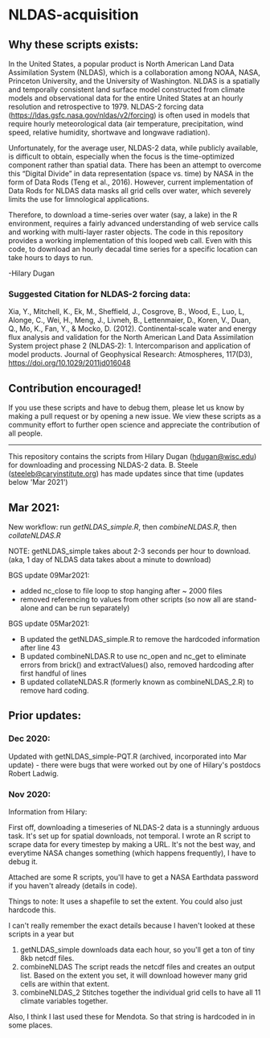 # NLDAS-acquisition

## Why these scripts exists:

In the United States, a popular product is North American Land Data Assimilation System (NLDAS), which is a collaboration among NOAA, NASA, Princeton University, and the University of Washington. NLDAS is a spatially and temporally consistent land surface model constructed from climate models and observational data for the entire United States at an hourly resolution and retrospective to 1979. NLDAS-2 forcing data (https://ldas.gsfc.nasa.gov/nldas/v2/forcing) is often used in models that require hourly meteorological data (air temperature, precipitation, wind speed, relative humidity, shortwave and longwave radiation).

Unfortunately, for the average user, NLDAS-2 data, while publicly available, is difficult to obtain, especially when the focus is the time-optimized component rather than spatial data. There has been an attempt to overcome this “Digital Divide” in data representation (space vs. time) by NASA in the form of Data Rods (Teng et al., 2016). However, current implementation of Data Rods for NLDAS data masks all grid cells over water, which severely limits the use for limnological applications. 

Therefore, to download a time-series over water (say, a lake) in the R environment, requires a fairly advanced understanding of web service calls and working with multi-layer raster objects. The code in this repository provides a working implementation of this looped web call. Even with this code, to download an hourly decadal time series for a specific location can take hours to days to run. 

-Hilary Dugan

### Suggested Citation for NLDAS-2 forcing data:
Xia, Y., Mitchell, K., Ek, M., Sheffield, J., Cosgrove, B., Wood, E., Luo, L, Alonge, C., Wei, H., Meng, J., Livneh, B., Lettenmaier, D., Koren, V., Duan, Q., Mo, K., Fan, Y., & Mocko, D. (2012). Continental‐scale water and energy flux analysis and validation for the North American Land Data Assimilation System project phase 2 (NLDAS‐2): 1. Intercomparison and application of model products. Journal of Geophysical Research: Atmospheres, 117(D3), https://doi.org/10.1029/2011jd016048

## Contribution encouraged!

If you use these scripts and have to debug them, please let us know by making a pull request or by opening a new issue. We view these scripts as a community effort to further open science and appreciate the contribution of all people.


***

This repository contains the scripts from Hilary Dugan (hdugan@wisc.edu) for downloading and processing NLDAS-2 data. B. Steele (steeleb@caryinstitute.org) has made updates since that time (updates below 'Mar 2021')

## Mar 2021:
New workflow: run *getNLDAS_simple.R*, then *combineNLDAS.R*, then *collateNLDAS.R*

NOTE: getNLDAS_simple takes about 2-3 seconds per hour to download. (aka, 1 day of NLDAS data takes about a minute to download)

BGS update 09Mar2021: 
- added nc_close to file loop to stop hanging after ~ 2000 files
- removed referencing to values from other scripts (so now all are stand-alone and can be run separately)

BGS update 05Mar2021:
- B updated the getNLDAS_simple.R to remove the hardcoded information after line 43
- B updated combineNLDAS.R to use nc_open and nc_get to eliminate errors from brick() and extractValues() also, removed hardcoding after first handful of lines
- B updated collateNLDAS.R (formerly known as combineNLDAS_2.R) to remove hard coding. 


## Prior updates:

### Dec 2020:
Updated with getNLDAS_simple-PQT.R (archived, incorporated into Mar update) - there were bugs that were worked out by one of Hilary's postdocs Robert Ladwig.

### Nov 2020:
Information from Hilary:

First off, downloading a timeseries of NLDAS-2 data is a stunningly arduous task. It's set up for spatial downloads, not temporal. 
I wrote an R script to scrape data for every timestep by making a URL. It's not the best way, and everytime NASA changes something (which happens frequently), I have to debug it. 

Attached are some R scripts, you'll have to get a NASA Earthdata password if you haven't already (details in code). 

Things to note: It uses a shapefile to set the extent. You could also just hardcode this.

I can't really remember the exact details because I haven't looked at these scripts in a year but
1) getNLDAS_simple downloads data each hour, so you'll get a ton of tiny 8kb netcdf files. 
2) combineNLDAS The script reads the netcdf files and creates an output list. Based on the extent you set, it will download however many grid cells are within that extent. 
3) combineNLDAS_2 Stitches together the individual grid cells to have all 11 climate variables together. 

Also, I think I last used these for Mendota. So that string is hardcoded in in some places.





